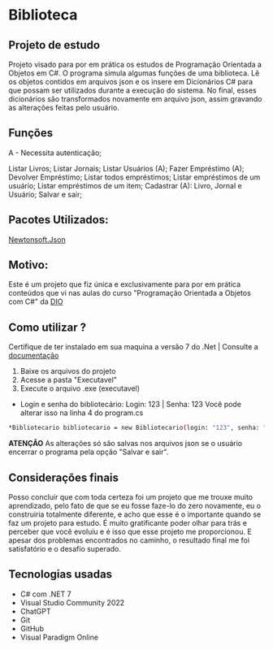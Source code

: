 # Biblioteca
## Projeto de estudo
Projeto visado para por em prática os estudos de Programação Orientada a Objetos em C#.
O programa simula algumas funções de uma biblioteca. Lê os objetos contidos em arquivos json e os insere em Dicionários C# para que possam ser utilizados durante a execução do sistema. No final, esses dicionários são transformados novamente em arquivo json, assim gravando as alterações feitas pelo usuário.

## Funções
A - Necessita autenticação;

Listar Livros; Listar Jornais; Listar Usuários (A);
Fazer Empréstimo (A); Devolver Empréstimo; Listar todos empréstimos;
Listar empréstimos de um usuário; Listar empréstimos de um item; 
Cadastrar (A): Livro, Jornal e Usuário;
Salvar e sair;

## Pacotes Utilizados:

 [Newtonsoft.Json](https://www.nuget.org/packages/Newtonsoft.Json)
 
## Motivo:
Este é um projeto que fiz única e exclusivamente para por em prática conteúdos que vi nas aulas do curso "Programação Orientada a Objetos com C#" da [DIO](https://web.dio.me/home)

## Como utilizar ?
Certifique de ter instalado em sua maquina a versão 7 do .Net | Consulte a [documentação](https://learn.microsoft.com/pt-br/dotnet/core/install/)

 1. Baixe os arquivos do projeto
 2. Acesse a pasta "Executavel"
 3. Execute o arquivo .exe (executavel)
- Login e senha do bibliotecário: 
Login: 123 | Senha: 123
Você pode alterar isso na linha 4 do program.cs

```sh
*Bibliotecario bibliotecario = new Bibliotecario(login: "123", senha: "123");
```

**ATENÇÃO**
As alterações só são salvas nos arquivos json se o usuário encerrar o programa pela opção "Salvar e sair".
## Considerações finais
Posso concluir que com toda certeza foi um projeto que me trouxe muito aprendizado, pelo fato de que se eu fosse faze-lo do zero novamente, eu o construiria totalmente diferente, e acho que esse é o importante quando se faz um projeto para estudo. É muito gratificante poder olhar para trás e perceber que você evoluiu e é isso que esse projeto me proporcionou.
E apesar dos problemas encontrados no caminho, o resultado final me foi satisfatório e o desafio superado.
## Tecnologias usadas
- C# com .NET 7
- Visual Studio Community 2022
- ChatGPT
- Git
- GitHub
- Visual Paradigm Online
